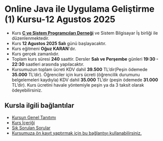 # Online Java ile Uygulama Geliştirme (1) Kursu-12 Agustos 2025


+ Kurs [__C ve Sistem Programcıları Derneği__](http://www.csystem.org/) ve Sistem Bilgisayar İş birliği ile düzenlenmektedir.
+ Kurs __12 Agustos 2025 Salı__ günü başlayacaktır.
+ Kurs eğitmeni __Oğuz KARAN__'dır.
+ Kurs gerçek zamanlıdır.
+ Toplam kurs süresi __240__ saattir. Dersler __Salı ve Perşembe__ günleri __19:30 - 22:30__ saatleri arasında yapılacaktır.
+ Kursumuzun toplam ücreti KDV dahil __39.500__ TL’dir(Peşin ödemede __35.000__ TL’dir). Öğrenciler için kurs ücreti (öğrencilik durumunu belgelemeleri kaydıyla) KDV dahil __35.000__ TL’dir (peşin ödemede __31.000__ TL’dir). Kurs ücretini havale yöntemiyle peşin ya da 3 taksit olarak ödeyebilirsiniz.
  
## Kursla ilgili bağlantılar
+ [Kursun Genel Tanıtımı](https://github.com/CSD-1993/Online-Java-ile-Uygulama-Gelistirme-I-Kursu-11-Subat-2025-/blob/main/kurs_tanitimi.md)
+ [Kurs İçeriği](https://github.com/CSD-1993/Online-Java-ile-Uygulama-Gelistirme-I-Kursu-11-Subat-2025-/blob/main/kurs_icerigi.md)
+ [Sık Sorulan Sorular](https://github.com/CSD-1993/Online-Java-ile-Uygulama-Gelistirme-I-Kursu-11-Subat-2025-/blob/main/sss.md)
+ [Kursumuza ön kayıt yaptırmak için bu bağlantıyı kullanabilirsiniz.](https://us02web.zoom.us/meeting/register/tZAkcuiupzsjGNSJ2n0Ee350fz5WEzjvbh7m#/registration)
